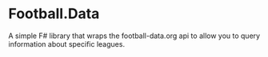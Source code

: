 # Football.Data

A simple F# library that wraps the football-data.org api to allow you to query information about specific leagues.
